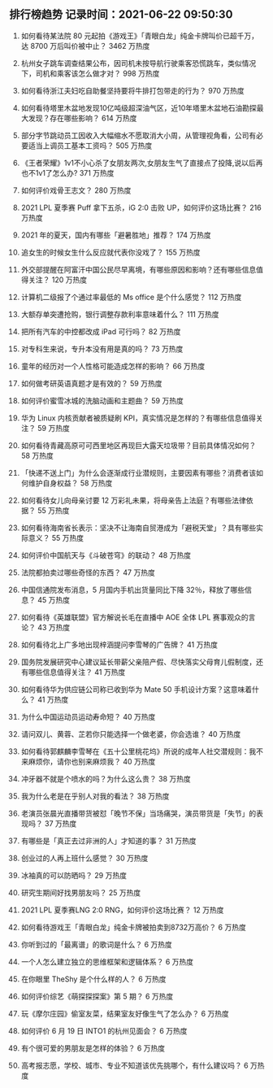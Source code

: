 
## 排行榜趋势 记录时间：2021-06-22 09:50:30
  
  1. 如何看待某法院 80 元起拍《游戏王》「青眼白龙」纯金卡牌叫价已超千万，达 8700 万后叫价被中止？ 3462 万热度
    
  2. 杭州女子跳车调查结果公布，因司机未按导航行驶乘客恐慌跳车，类似情况下，司机和乘客该怎么做才对？ 998 万热度
    
  3. 如何看待浙江夫妇吃自助餐坚持要将牛排打包带走的行为？ 970 万热度
    
  4. 如何看待塔里木盆地发现10亿吨级超深油气区，近10年塔里木盆地石油勘探最大发现？存在哪些影响？ 614 万热度
    
  5. 部分字节跳动员工因收入大幅缩水不愿取消大小周，从管理视角看，公司有必要适当上调员工基本工资吗？ 505 万热度
    
  6. 《王者荣耀》1v1不小心杀了女朋友两次,女朋友生气了直接点了投降,说以后再也不1v1了怎么办? 371 万热度
    
  7. 如何评价戏骨王志文？ 280 万热度
    
  8. 2021 LPL 夏季赛 Puff 拿下五杀，iG 2:0 击败 UP，如何评价这场比赛？ 216 万热度
    
  9. 2021 年的夏天，国内有哪些「避暑胜地」推荐？ 174 万热度
    
  10. 追女生的时候女生什么反应就代表你没戏了？ 155 万热度
    
  11. 外交部提醒在阿富汗中国公民尽早离境，有哪些原因和影响？还有哪些信息值得关注？ 120 万热度
    
  12. 计算机二级报了个通过率最低的 Ms office 是个什么感觉？ 112 万热度
    
  13. 大额存单突遭抢购，银行调整存款利率意味着什么？ 111 万热度
    
  14. 把所有汽车的中控都改成 iPad 可行吗？ 82 万热度
    
  15. 对专科生来说，专升本没有用是真的吗？ 73 万热度
    
  16. 童年的经历对一个人性格可能造成怎样的影响？ 66 万热度
    
  17. 如何做考研英语真题才是有效的？ 59 万热度
    
  18. 如何评价蜜雪冰城的洗脑动画和主题曲？ 59 万热度
    
  19. 华为 Linux 内核贡献者被质疑刷 KPI，真实情况是怎样的？有哪些信息值得关注？ 59 万热度
    
  20. 如何看待青藏高原可可西里地区再现巨大露天垃圾带？目前具体情况如何？ 58 万热度
    
  21. 「快递不送上门」为什么会逐渐成行业潜规则，主要因素有哪些？消费者该如何维护自身权益？ 58 万热度
    
  22. 如何看待女儿向母亲讨要 12 万彩礼未果，将母亲告上法庭？有哪些法律依据？ 55 万热度
    
  23. 如何看待海南省长表示：坚决不让海南自贸港成为「避税天堂」？具有哪些实际意义？ 55 万热度
    
  24. 如何评价中国航天与《斗破苍穹》的联动？ 48 万热度
    
  25. 法院都拍卖过哪些奇怪的东西？ 47 万热度
    
  26. 中国信通院发布消息，5 月国内手机出货量同比下降 32％，释放了哪些信息？ 45 万热度
    
  27. 如何看待《英雄联盟》官方解说长毛在直播中 AOE 全体 LPL 赛事观众的言论？ 43 万热度
    
  28. 如何看待北上广多地出现梓涵提问李雪琴的广告牌？ 41 万热度
    
  29. 国务院发展研究中心建议延长带薪父亲陪产假、尽快落实父母育儿假制度，还有哪些信息值得关注？ 41 万热度
    
  30. 如何看待华为供应链公司称已收到华为 Mate 50 手机设计方案？这意味着什么？ 41 万热度
    
  31. 为什么中国运动员运动寿命短？ 40 万热度
    
  32. 请问双儿、黄蓉、芷若你只能选择一个做老婆，你会选谁？ 40 万热度
    
  33. 如何看待郭麒麟李雪琴在《五十公里桃花坞》所说的成年人社交潜规则：我不来麻烦你，请你也别来麻烦我？ 40 万热度
    
  34. 冲牙器不就是个喷水的吗？为什么这么贵？ 38 万热度
    
  35. 我为什么老是在乎别人对我的看法？ 38 万热度
    
  36. 老演员张晨光直播带货被怼「晚节不保」当场痛哭，演员带货是「失节」的表现吗？ 37 万热度
    
  37. 有哪些是「真正去过非洲的人」才知道的事？ 31 万热度
    
  38. 创业过的人再上班什么感觉？ 30 万热度
    
  39. 冰袖真的可以防晒吗？ 29 万热度
    
  40. 研究生期间好找男朋友吗？ 25 万热度
    
  41. 2021 LPL 夏季赛LNG 2:0 RNG，如何评价这场比赛？ 12 万热度
    
  42. 如何看待游戏王「青眼白龙」纯金卡牌被拍卖到8732万高价？ 6 万热度
    
  43. 你听到过的「最离谱」的歌词是什么？ 6 万热度
    
  44. 一个人怎么建立独立的思维框架和逻辑体系？ 6 万热度
    
  45. 在你眼里 TheShy 是个什么样的人？ 6 万热度
    
  46. 如何评价综艺《萌探探探案》第 5 期？ 6 万热度
    
  47. 玩《摩尔庄园》偷室友菜，结果室友好像生气了怎么办？ 6 万热度
    
  48. 如何评价 6 月 19 日 INTO1 的杭州见面会？ 6 万热度
    
  49. 有个很可爱的男朋友是怎样的体验？ 6 万热度
    
  50. 高考报志愿，学校、城市、专业不知道该优先挑哪个，有什么建议吗？ 6 万热度
    